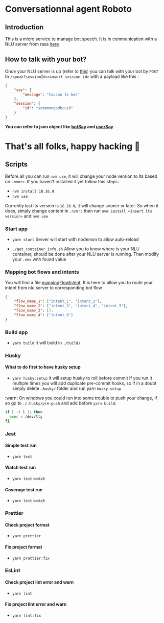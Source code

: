 # Conversationnal agent Roboto

## Introduction

This is a micro service to manage bot speech.
It is in communication with a NLU server from rasa [here](https://github.com/Armoredbrain/rasa_nlu_server)

## How to talk with your bot?

Once your NLU server is up (refer to [this](#prerequisites)) you can talk with your bot by `POST` to `/speak?sessionId=<insert session id>` with a payload like this :

```json
{
    "say": {
        "message": "Coucou le bot"
    },
    "session": {
        "id": "somemongodbuuid"
    }
}
```

**You can refer to json object like [botSay](./src/swagger/schemas/botSay.json) and [userSay](./src/swagger/schemas/userSay.json)**

#

# That's all folks, happy hacking :robot:

## Scripts

Before all you can run `nvm use`, it will change your node version to lts based on `.nvmrc`. If you haven't installed it yet follow this steps:

-   `nvm install 18.16.0`
-   `nvm use`

Currently last lts version is `18.16.0`, it will change sooner or later. So when it does, simply change content in `.nvmrc` then run `nvm install <insert lts version>` and `nvm use`

### Start app

-   `yarn start`
    Server will start with nodemon to allow auto-reload

-   `./get_container_info.sh`
    Allow you to know where is your NLU container, should be done after your NLU server is running. Then modify your `.env` with found value

### Mapping bot flows and intents

You will find a file [mappingFlowIntent](./config/mappingFlowIntent.json). It is here to allow you to route your intent from nlu server to corresponding bot flow

```json
{
    "flow_name_1": ["intent_1", "intent_2"],
    "flow_name_2": ["intent_3", "intent_4", "intent_5"],
    "flow_name_3": [],
    "flow_name_4": ["intent_6"]
}
```

### Build app

-   `yarn build`
    It will build in `./build/`

### Husky

#### What to do first to have husky setup

-   `yarn husky:setup`
    It will setup husky to roll before commit
    If you run it multiple times you will add duplicate pre-commit hooks, so if in a doubt simply delete `.husky/` folder and run yarn `husky:setup`

:warn: On windows you could run into some trouble to push your change, if so go to `./.husky/pre-push` and add before `yarn build`:

```bash
if [ -t 1 ]; then
  exec < /dev/tty
fi
```

### Jest

#### Simple test run

-   `yarn test`

#### Watch test run

-   `yarn test:watch`

#### Coverage test run

-   `yarn test:watch`

### Prettier

#### Check project format

-   `yarn prettier`

#### Fix project format

-   `yarn prettier:fix`

### EsLint

#### Check project lint error and warn

-   `yarn lint`

#### Fix project lint error and warn

-   `yarn lint:fix`
